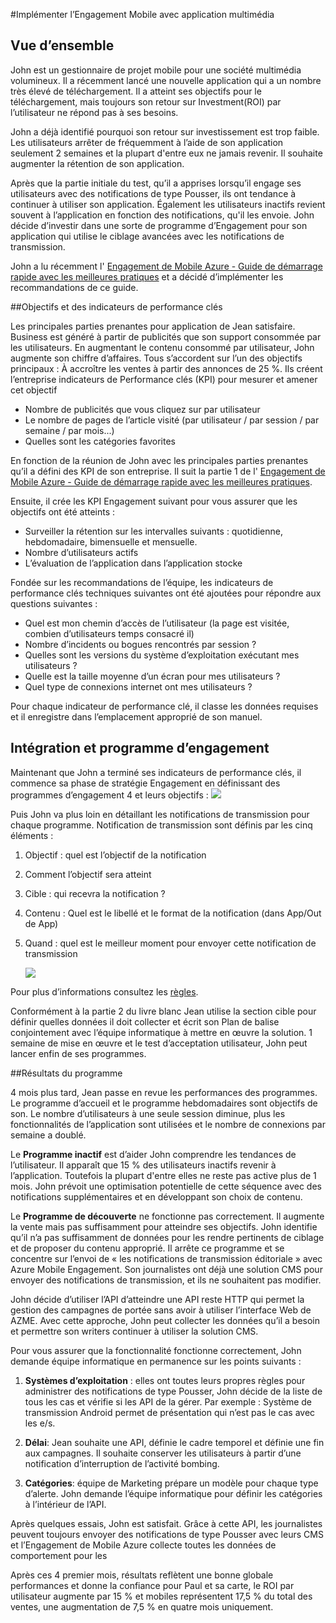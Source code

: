 <properties 
    pageTitle="Mise en œuvre de Mobile Engagement Azure pour application multimédia"
    description="Scénario d’application Media pour implémenter l’Engagement de Mobile Azure" 
    services="mobile-engagement" 
    documentationCenter="mobile" 
    authors="piyushjo"
    manager="dwrede"
    editor=""/>

<tags
    ms.service="mobile-engagement"
    ms.devlang="na"
    ms.topic="article"
    ms.tgt_pltfrm="mobile-multiple"
    ms.workload="mobile" 
    ms.date="08/19/2016"
    ms.author="piyushjo"/>

#<a name="implement-mobile-engagement-with-media-app"></a>Implémenter l’Engagement Mobile avec application multimédia

## <a name="overview"></a>Vue d’ensemble

John est un gestionnaire de projet mobile pour une société multimédia volumineux. Il a récemment lancé une nouvelle application qui a un nombre très élevé de téléchargement. Il a atteint ses objectifs pour le téléchargement, mais toujours son retour sur Investment(ROI) par l’utilisateur ne répond pas à ses besoins. 

John a déjà identifié pourquoi son retour sur investissement est trop faible. Les utilisateurs arrêter de fréquemment à l’aide de son application seulement 2 semaines et la plupart d'entre eux ne jamais revenir. Il souhaite augmenter la rétention de son application.

Après que la partie initiale du test, qu’il a apprises lorsqu’il engage ses utilisateurs avec des notifications de type Pousser, ils ont tendance à continuer à utiliser son application. Également les utilisateurs inactifs revient souvent à l’application en fonction des notifications, qu'il les envoie. John décide d’investir dans une sorte de programme d’Engagement pour son application qui utilise le ciblage avancées avec les notifications de transmission.

John a lu récemment l' [Engagement de Mobile Azure - Guide de démarrage rapide avec les meilleures pratiques](mobile-engagement-getting-started-best-practices.md) et a décidé d’implémenter les recommandations de ce guide.

##<a name="objectives-and-kpis"></a>Objectifs et des indicateurs de performance clés

Les principales parties prenantes pour application de Jean satisfaire. Business est généré à partir de publicités que son support consommée par les utilisateurs. En augmentant le contenu consommé par utilisateur, John augmente son chiffre d’affaires. Tous s’accordent sur l’un des objectifs principaux : À accroître les ventes à partir des annonces de 25 %. Ils créent l’entreprise indicateurs de Performance clés (KPI) pour mesurer et amener cet objectif

* Nombre de publicités que vous cliquez sur par utilisateur
* Le nombre de pages de l’article visité (par utilisateur / par session / par semaine / par mois...)
* Quelles sont les catégories favorites

En fonction de la réunion de John avec les principales parties prenantes qu’il a défini des KPI de son entreprise. Il suit la partie 1 de l' [Engagement de Mobile Azure - Guide de démarrage rapide avec les meilleures pratiques](mobile-engagement-getting-started-best-practices.md). 

Ensuite, il crée les KPI Engagement suivant pour vous assurer que les objectifs ont été atteints :

* Surveiller la rétention sur les intervalles suivants : quotidienne, hebdomadaire, bimensuelle et mensuelle.
* Nombre d’utilisateurs actifs
* L’évaluation de l’application dans l’application stocke

Fondée sur les recommandations de l’équipe, les indicateurs de performance clés techniques suivantes ont été ajoutées pour répondre aux questions suivantes :

* Quel est mon chemin d’accès de l’utilisateur (la page est visitée, combien d’utilisateurs temps consacré il)
* Nombre d’incidents ou bogues rencontrés par session ?
* Quelles sont les versions du système d’exploitation exécutant mes utilisateurs ?
* Quelle est la taille moyenne d’un écran pour mes utilisateurs ?
* Quel type de connexions internet ont mes utilisateurs ?

Pour chaque indicateur de performance clé, il classe les données requises et il enregistre dans l’emplacement approprié de son manuel.

## <a name="engagement-program-and-integration"></a>Intégration et programme d’engagement

Maintenant que John a terminé ses indicateurs de performance clés, il commence sa phase de stratégie Engagement en définissant des programmes d’engagement 4 et leurs objectifs :    ![][1]

Puis John va plus loin en détaillant les notifications de transmission pour chaque programme. Notification de transmission sont définis par les cinq éléments :

1. Objectif : quel est l’objectif de la notification
2. Comment l’objectif sera atteint
3. Cible : qui recevra la notification ?
4. Contenu : Quel est le libellé et le format de la notification (dans App/Out de App)
5. Quand : quel est le meilleur moment pour envoyer cette notification de transmission

    ![][2]

Pour plus d’informations consultez les [règles](https://github.com/Azure/azure-mobile-engagement-samples/tree/master/Playbooks).

Conformément à la partie 2 du livre blanc Jean utilise la section cible pour définir quelles données il doit collecter et écrit son Plan de balise conjointement avec l’équipe informatique à mettre en œuvre la solution. 1 semaine de mise en œuvre et le test d’acceptation utilisateur, John peut lancer enfin de ses programmes.

##<a name="program-results"></a>Résultats du programme

4 mois plus tard, Jean passe en revue les performances des programmes. Le programme d’accueil et le programme hebdomadaires sont objectifs de son. Le nombre d’utilisateurs à une seule session diminue, plus les fonctionnalités de l’application sont utilisées et le nombre de connexions par semaine a doublé.

Le **Programme inactif** est d’aider John comprendre les tendances de l’utilisateur. Il apparaît que 15 % des utilisateurs inactifs revenir à l’application. Toutefois la plupart d'entre elles ne reste pas active plus de 1 mois. John prévoit une optimisation potentielle de cette séquence avec des notifications supplémentaires et en développant son choix de contenu.

Le **Programme de découverte** ne fonctionne pas correctement. Il augmente la vente mais pas suffisamment pour atteindre ses objectifs. John identifie qu’il n’a pas suffisamment de données pour les rendre pertinents de ciblage et de proposer du contenu approprié. Il arrête ce programme et se concentre sur l’envoi de « les notifications de transmission éditoriale » avec Azure Mobile Engagement. Son journalistes ont déjà une solution CMS pour envoyer des notifications de transmission, et ils ne souhaitent pas modifier.

John décide d’utiliser l’API d’atteindre une API reste HTTP qui permet la gestion des campagnes de portée sans avoir à utiliser l’interface Web de AZME. Avec cette approche, John peut collecter les données qu’il a besoin et permettre son writers continuer à utiliser la solution CMS.

Pour vous assurer que la fonctionnalité fonctionne correctement, John demande équipe informatique en permanence sur les points suivants :

1. **Systèmes d’exploitation** : elles ont toutes leurs propres règles pour administrer des notifications de type Pousser, John décide de la liste de tous les cas et vérifie si les API de la gérer.
Par exemple : Système de transmission Android permet de présentation qui n’est pas le cas avec les e/s.

2. **Délai**: Jean souhaite une API, définie le cadre temporel et définie une fin aux campagnes. Il souhaite conserver les utilisateurs à partir d’une notification d’interruption de l’activité bombing.

3. **Catégories**: équipe de Marketing prépare un modèle pour chaque type d’alerte. John demande l’équipe informatique pour définir les catégories à l’intérieur de l’API.

Après quelques essais, John est satisfait. Grâce à cette API, les journalistes peuvent toujours envoyer des notifications de type Pousser avec leurs CMS et l’Engagement de Mobile Azure collecte toutes les données de comportement pour les

Après ces 4 premier mois, résultats reflètent une bonne globale performances et donne la confiance pour Paul et sa carte, le ROI par utilisateur augmente par 15 % et mobiles représentent 17,5 % du total des ventes, une augmentation de 7,5 % en quatre mois uniquement.

<!--Image references-->
[1]: ./media/mobile-engagement-media-scenario/engagement-strategy.png
[2]: ./media/mobile-engagement-media-scenario/push-scenarios.png

<!--Link references-->
[Media Playbook link]: https://github.com/Azure/azure-mobile-engagement-samples/tree/master/Playbooks

